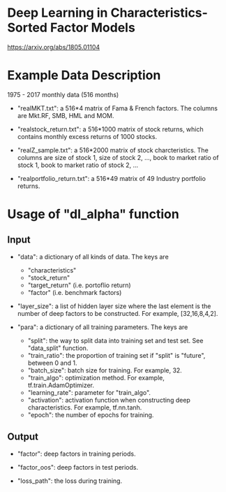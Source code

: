 # Deep Learning in Characteristics-Sorted Factor Models
https://arxiv.org/abs/1805.01104

# Example Data Description
1975 - 2017 monthly data (516 months)

* "realMKT.txt": a 516*4 matrix of Fama & French factors. The columns are Mkt.RF, SMB, HML and MOM.

* "realstock_return.txt": a 516*1000 matrix of stock returns, which contains monthly excess returns of 1000 stocks.

* "realZ_sample.txt": a 516*2000 matrix of stock charcteristics. The columns are size of stock 1, size of stock 2, ..., book to market ratio of stock 1, book to market ratio of stock 2, ...

* "realportfolio_return.txt": a 516*49 matrix of 49 Industry portfolio returns. 

# Usage of "dl_alpha" function

## Input 

* "data": a dictionary of all kinds of data. The keys are 
  - "characteristics"
  - "stock_return"
  - "target_return" (i.e. portoflio return)
  - "factor" (i.e. benchmark factors)

* "layer_size": a list of hidden layer size where the last element is the number of deep factors to be constructed. For example, [32,16,8,4,2].

* "para": a dictionary of all training parameters. The keys are
  - "split": the way to split data into training set and test set. See "data_split" function.
  - "train_ratio": the proportion of training set if "split" is "future", between 0 and 1.
  - "batch_size": batch size for training. For example, 32.
  - "train_algo": optimization method. For example, tf.train.AdamOptimizer.
  - "learning_rate": parameter for "train_algo".
  - "activation": activation function when constructing deep characteristics. For example, tf.nn.tanh.
  - "epoch": the number of epochs for training.
  
## Output

* "factor": deep factors in training periods.

* "factor_oos": deep factors in test periods.

* "loss_path": the loss during training.
  
